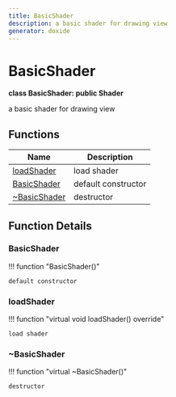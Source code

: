 ```yaml
---
title: BasicShader
description: a basic shader for drawing view 
generator: doxide
---
```



# BasicShader

**class BasicShader: public Shader**

a basic shader for drawing view

## Functions

| Name | Description |
| ---- | ----------- |
| [loadShader](#loadShader) | load shader  |
| [BasicShader](#BasicShader) | default constructor  |
| [~BasicShader](#_u007eBasicShader) | destructor  |

## Function Details

### BasicShader<a name="BasicShader"></a>

!!! function "BasicShader()"

    default constructor

### loadShader<a name="loadShader"></a>

!!! function "virtual void loadShader() override"

    load shader

### ~BasicShader<a name="_u007eBasicShader"></a>

!!! function "virtual ~BasicShader()"

    destructor
